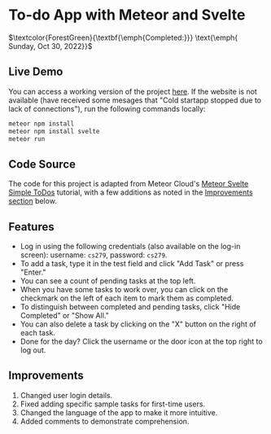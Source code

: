 # To-do App with Meteor and Svelte

$\textcolor{ForestGreen}{\textbf{\emph{Completed:}}} \text{\emph{ Sunday, Oct 30, 2022}}$

## Live Demo
You can access a working version of the project [here](https://to-do-app-meteor-svelte.meteorapp.com). If the website is not available (have received some mesages that "Cold startapp stopped due to lack of connections"), run the following commands locally:
```bash
meteor npm install
meteor npm install svelte
meteor run
```

## Code Source 
The code for this project is adapted from Meteor Cloud's [Meteor Svelte Simple ToDos](https://www.codingnepalweb.com/create-todo-list-app-html-javascript/) tutorial, with a few additions as noted in the [Improvements section](#improvements) below.

## Features  
- Log in using the following credentials (also available on the log-in screen): username: `cs279`, password: `cs279`.
- To add a task, type it in the test field and click "Add Task" or press "Enter."
- You can see a count of pending tasks at the top left.
- When you have some tasks to work over, you can click on the checkmark on the left of each item to mark them as completed. 
- To distinguish between completed and pending tasks, click "Hide Completed" or "Show All."
- You can also delete a task by clicking on the "X" button on the right of each task. 
- Done for the day? Click the username or the door icon at the top right to log out.

## Improvements  
1. Changed user login details.
1. Fixed adding specific sample tasks for first-time users.
4. Changed the language of the app to make it more intuitive.
1. Added comments to demonstrate comprehension.
